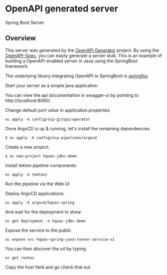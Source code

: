 # OpenAPI generated server

Spring Boot Server 


## Overview  
This server was generated by the [OpenAPI Generator](https://openapi-generator.tech) project.
By using the [OpenAPI-Spec](https://openapis.org), you can easily generate a server stub.
This is an example of building a OpenAPI-enabled server in Java using the SpringBoot framework.

The underlying library integrating OpenAPI to SpringBoot is [springfox](https://github.com/springfox/springfox)

Start your server as a simple java application

You can view the api documentation in swagger-ui by pointing to  
http://localhost:8080/

Change default port value in application.properties
 ~~~
oc apply -k config/ocp-gitops/operator
 ~~~

Once ArgoCD is up & running, let's install the remaining dependencies
 ~~~
$ oc apply -k config/ocp-pipelines/argocd
 ~~~

Create a new project:
 ~~~
$ oc new-project hqoas-jdbc-demo
 ~~~

Install tekton pipeline components:
 ~~~
oc apply -k tekton/
 ~~~

Run the pipeline via the Web UI 

Deploy ArgoCD applications:
 ~~~
oc apply -k argocd/hqoas-spring
 ~~~

And wait for the deployment to show
 ~~~
oc get deployment -n hqoas-jdbc-demo
 ~~~

Expose the service to the public 
 ~~~
oc expose svc hqoas-spring-java-runner-service-v1
 ~~~

You can then discover the url by typing
 ~~~
oc get routes
 ~~~

Copy the host field and go check that out
